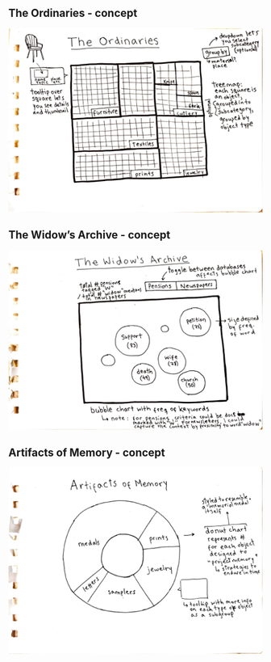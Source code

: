 ## The Ordinaries - concept
![The Ordinaries](./the_ordinaries.jpg)

## The Widow’s Archive - concept
![The Widow’s Archive](./widow_archive.jpg)

## Artifacts of Memory - concept
![Artifacts of Memory](./artifacts_memory.jpg)
